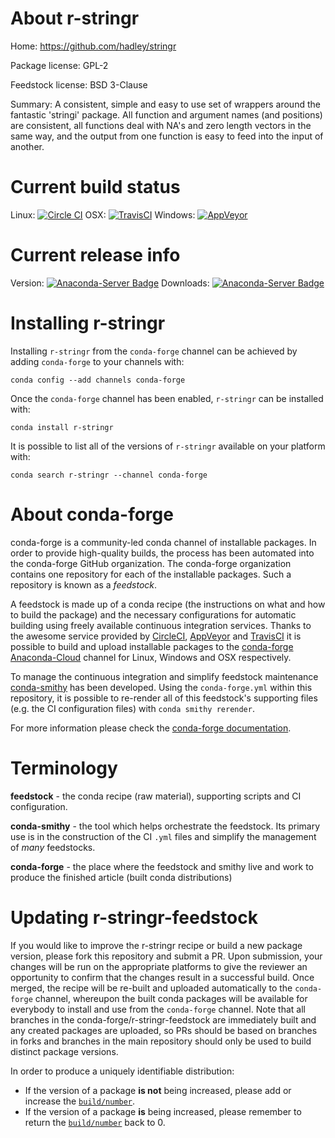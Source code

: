 About r-stringr
===============

Home: https://github.com/hadley/stringr

Package license: GPL-2

Feedstock license: BSD 3-Clause

Summary: A consistent, simple and easy to use set of wrappers around the fantastic 'stringi' package. All function and argument names (and positions) are consistent, all functions deal with NA's and zero length vectors in the same way, and the output from one function is easy to feed into the input of another.



Current build status
====================

Linux: [![Circle CI](https://circleci.com/gh/conda-forge/r-stringr-feedstock.svg?style=shield)](https://circleci.com/gh/conda-forge/r-stringr-feedstock)
OSX: [![TravisCI](https://travis-ci.org/conda-forge/r-stringr-feedstock.svg?branch=master)](https://travis-ci.org/conda-forge/r-stringr-feedstock)
Windows: [![AppVeyor](https://ci.appveyor.com/api/projects/status/github/conda-forge/r-stringr-feedstock?svg=True)](https://ci.appveyor.com/project/conda-forge/r-stringr-feedstock/branch/master)

Current release info
====================
Version: [![Anaconda-Server Badge](https://anaconda.org/conda-forge/r-stringr/badges/version.svg)](https://anaconda.org/conda-forge/r-stringr)
Downloads: [![Anaconda-Server Badge](https://anaconda.org/conda-forge/r-stringr/badges/downloads.svg)](https://anaconda.org/conda-forge/r-stringr)

Installing r-stringr
====================

Installing `r-stringr` from the `conda-forge` channel can be achieved by adding `conda-forge` to your channels with:

```
conda config --add channels conda-forge
```

Once the `conda-forge` channel has been enabled, `r-stringr` can be installed with:

```
conda install r-stringr
```

It is possible to list all of the versions of `r-stringr` available on your platform with:

```
conda search r-stringr --channel conda-forge
```


About conda-forge
=================

conda-forge is a community-led conda channel of installable packages.
In order to provide high-quality builds, the process has been automated into the
conda-forge GitHub organization. The conda-forge organization contains one repository
for each of the installable packages. Such a repository is known as a *feedstock*.

A feedstock is made up of a conda recipe (the instructions on what and how to build
the package) and the necessary configurations for automatic building using freely
available continuous integration services. Thanks to the awesome service provided by
[CircleCI](https://circleci.com/), [AppVeyor](http://www.appveyor.com/)
and [TravisCI](https://travis-ci.org/) it is possible to build and upload installable
packages to the [conda-forge](https://anaconda.org/conda-forge)
[Anaconda-Cloud](http://docs.anaconda.org/) channel for Linux, Windows and OSX respectively.

To manage the continuous integration and simplify feedstock maintenance
[conda-smithy](http://github.com/conda-forge/conda-smithy) has been developed.
Using the ``conda-forge.yml`` within this repository, it is possible to re-render all of
this feedstock's supporting files (e.g. the CI configuration files) with ``conda smithy rerender``.

For more information please check the [conda-forge documentation](https://conda-forge.org/docs/).

Terminology
===========

**feedstock** - the conda recipe (raw material), supporting scripts and CI configuration.

**conda-smithy** - the tool which helps orchestrate the feedstock.
                   Its primary use is in the construction of the CI ``.yml`` files
                   and simplify the management of *many* feedstocks.

**conda-forge** - the place where the feedstock and smithy live and work to
                  produce the finished article (built conda distributions)


Updating r-stringr-feedstock
============================

If you would like to improve the r-stringr recipe or build a new
package version, please fork this repository and submit a PR. Upon submission,
your changes will be run on the appropriate platforms to give the reviewer an
opportunity to confirm that the changes result in a successful build. Once
merged, the recipe will be re-built and uploaded automatically to the
`conda-forge` channel, whereupon the built conda packages will be available for
everybody to install and use from the `conda-forge` channel.
Note that all branches in the conda-forge/r-stringr-feedstock are
immediately built and any created packages are uploaded, so PRs should be based
on branches in forks and branches in the main repository should only be used to
build distinct package versions.

In order to produce a uniquely identifiable distribution:
 * If the version of a package **is not** being increased, please add or increase
   the [``build/number``](http://conda.pydata.org/docs/building/meta-yaml.html#build-number-and-string).
 * If the version of a package **is** being increased, please remember to return
   the [``build/number``](http://conda.pydata.org/docs/building/meta-yaml.html#build-number-and-string)
   back to 0.